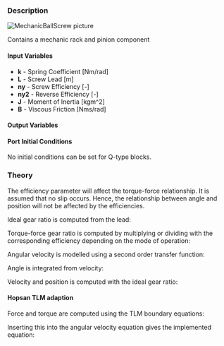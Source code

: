 ### Description
![MechanicBallScrew picture](MechanicBallScrew.svg)

Contains a mechanic rack and pinion component

#### Input Variables
* **k** - Spring Coefficient [Nm/rad]
* **L** - Screw Lead [m]
* **ny** - Screw Efficiency [-]
* **ny2** - Reverse Efficiency [-]
* **J** - Moment of Inertia [kgm^2]
* **B** - Viscous Friction [Nms/rad]

#### Output Variables

#### Port Initial Conditions
No initial conditions can be set for Q-type blocks.

<!--- ### Tips--->

### Theory
The efficiency parameter will affect the torque-force relationship. It is assumed that no slip occurs. Hence, the relationship between angle and position will not be affected by the efficiencies.

Ideal gear ratio is computed from the lead:
<!---EQUATION G_{ideal} = \dfrac{L}{2\pi} --->
Torque-force gear ratio is computed by multiplying or dividing with the corresponding efficiency depending on the mode of operation:
<!---EQUATION G = \begin{cases}\dfrac{G_{ideal}}{\mu}, & T_2 > F_1 G_{ideal}\\G_{ideal}\mu_2, & T_2 \le F_1 G_{ideal}\end{cases} --->
Angular velocity is modelled using a second order transfer function:
<!---EQUATION \omega_2 = \dfrac{(F_1 G + T_2) s}{J s^2 + B s + k} --->
Angle is integrated from velocity:
<!---EQUATION \theta_2 = \dfrac{\omega_2}{s} --->
Velocity and position is computed with the ideal gear ratio:
<!---EQUATION v_1 = -\omega_2 G_{ideal} --->
<!---EQUATION x_1 = -\theta_2 G_{ideal} --->

#### Hopsan TLM adaption
Force and torque are computed using the TLM boundary equations:
<!---EQUATION F_1 = c_1 + Z_c v_1 --->
<!---EQUATION T_2 = c_2 + Z_c \omega_2 --->
Inserting this into the angular velocity equation gives the implemented equation:
<!---EQUATION \omega_2 = \dfrac{(c_1 G + c_2) s}{J s^2 + (B+Z_{c1} G^2 + Z_{c2}) s + k} --->
